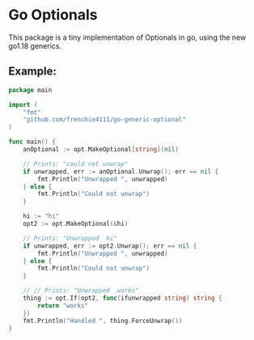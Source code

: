 # Go Optionals

This package is a tiny implementation of Optionals in go, using the new go1.18
generics.

## Example:

```go
package main

import (
	"fmt"
	"github.com/frenchie4111/go-generic-optional"
)

func main() {
	anOptional := opt.MakeOptional[string](nil)

    // Prints: "could not unwrap"
	if unwrapped, err := anOptional.Unwrap(); err == nil {
		fmt.Println("Unwrapped ", unwrapped)
	} else {
		fmt.Println("Could not unwrap")
	}

	hi := "hi"
	opt2 := opt.MakeOptional(&hi)

    // Prints: "Unwrapped  hi"
	if unwrapped, err := opt2.Unwrap(); err == nil {
		fmt.Println("Unwrapped ", unwrapped)
	} else {
		fmt.Println("Could not unwrap")
	}

    // // Prints: "Unwrapped  works"
	thing := opt.If(opt2, func(ifunwrapped string) string {
		return "works"
	})
	fmt.Println("Handled ", thing.ForceUnwrap())
}
```
